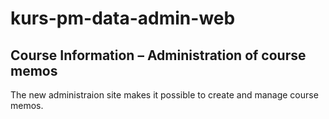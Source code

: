 # kurs-pm-data-admin-web

## Course Information – Administration of course memos

The new administraion site makes it possible to create and manage course memos.

